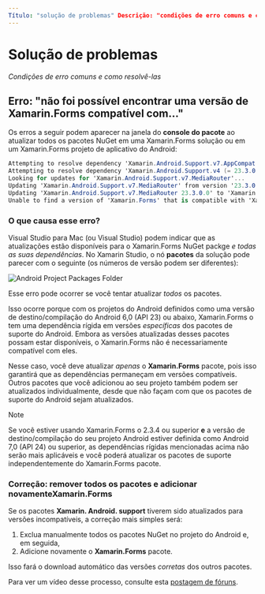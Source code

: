 ```yaml
---
Título: "solução de problemas" Descrição: "condições de erro comuns e como resolvê-las" MS. Topic: solução de problemas MS. Prod: xamarin MS. AssetID: 63291951-7375-4CBF-BCC3-2E4AD157A2C8 MS. Technology: xamarin-Forms autor: davidbritch MS. Author: dabritch MS. Date: 04/25/2017 no-loc: [ Xamarin.Forms , Xamarin.Essentials ]
---
```


# <a name="troubleshooting"></a>Solução de problemas

_Condições de erro comuns e como resolvê-las_

## <a name="error-unable-to-find-a-version-of-xamarinforms-compatible-with"></a>Erro: "não foi possível encontrar uma versão de Xamarin.Forms compatível com..."

Os erros a seguir podem aparecer na janela do **console do pacote** ao atualizar todos os pacotes NuGet em uma Xamarin.Forms solução ou em um Xamarin.Forms projeto de aplicativo do Android:

```csharp
Attempting to resolve dependency 'Xamarin.Android.Support.v7.AppCompat (= 23.3.0.0)'.
Attempting to resolve dependency 'Xamarin.Android.Support.v4 (= 23.3.0.0)'.
Looking for updates for 'Xamarin.Android.Support.v7.MediaRouter'...
Updating 'Xamarin.Android.Support.v7.MediaRouter' from version '23.3.0.0' to '23.3.1.0' in project 'Todo.Droid'.
Updating 'Xamarin.Android.Support.v7.MediaRouter 23.3.0.0' to 'Xamarin.Android.Support.v7.MediaRouter 23.3.1.0' failed.
Unable to find a version of 'Xamarin.Forms' that is compatible with 'Xamarin.Android.Support.v7.MediaRouter 23.3.0.0'.
```

### <a name="what-causes-this-error"></a>O que causa esse erro?

Visual Studio para Mac (ou Visual Studio) podem indicar que as atualizações estão disponíveis para o Xamarin.Forms NuGet packge *e todas as suas dependências*. No Xamarin Studio, o nó **pacotes** da solução pode parecer com o seguinte (os números de versão podem ser diferentes):

![](images/updates-available.png "Android Project Packages Folder")

Esse erro pode ocorrer se você tentar atualizar _todos_ os pacotes.

Isso ocorre porque com os projetos do Android definidos como uma versão de destino/compilação do Android 6,0 (API 23) ou abaixo, Xamarin.Forms o tem uma dependência rígida em versões *específicas* dos pacotes de suporte do Android. Embora as versões atualizadas desses pacotes possam estar disponíveis, o Xamarin.Forms não é necessariamente compatível com eles.

Nesse caso, você deve atualizar _apenas_ o **Xamarin.Forms** pacote, pois isso garantirá que as dependências permaneçam em versões compatíveis. Outros pacotes que você adicionou ao seu projeto também podem ser atualizados individualmente, desde que não façam com que os pacotes de suporte do Android sejam atualizados.

> [!NOTE]
> Se você estiver usando Xamarin.Forms o 2.3.4 ou superior **e** a versão de destino/compilação do seu projeto Android estiver definida como Android 7,0 (API 24) ou superior, as dependências rígidas mencionadas acima não serão mais aplicáveis e você poderá atualizar os pacotes de suporte independentemente do Xamarin.Forms pacote.

### <a name="fix-remove-all-packages-and-re-add-xamarinforms"></a>Correção: remover todos os pacotes e adicionar novamenteXamarin.Forms

Se os pacotes **Xamarin. Android. support** tiverem sido atualizados para versões incompatíveis, a correção mais simples será:

1. Exclua manualmente todos os pacotes NuGet no projeto do Android e, em seguida,
2. Adicione novamente o **Xamarin.Forms** pacote.

Isso fará o download automático das versões *corretas* dos outros pacotes.

Para ver um vídeo desse processo, consulte esta [postagem de fóruns](https://forums.xamarin.com/discussion/comment/170012/#Comment_170012).
